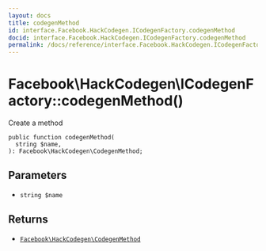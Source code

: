 ```yaml
---
layout: docs
title: codegenMethod
id: interface.Facebook.HackCodegen.ICodegenFactory.codegenMethod
docid: interface.Facebook.HackCodegen.ICodegenFactory.codegenMethod
permalink: /docs/reference/interface.Facebook.HackCodegen.ICodegenFactory.codegenMethod.md
---
```

# Facebook\\HackCodegen\\ICodegenFactory::codegenMethod()




Create a method




``` Hack
public function codegenMethod(
  string $name,
): Facebook\HackCodegen\CodegenMethod;
```




## Parameters




* ` string $name `




## Returns




- [` Facebook\HackCodegen\CodegenMethod `](<class.Facebook.HackCodegen.CodegenMethod.md>)